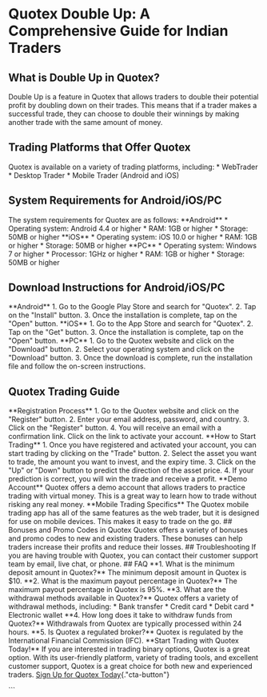 # Quotex Double Up: A Comprehensive Guide for Indian Traders

## What is Double Up in Quotex?

Double Up is a feature in Quotex that allows traders to double their
potential profit by doubling down on their trades. This means that if a
trader makes a successful trade, they can choose to double their
winnings by making another trade with the same amount of money.

## Trading Platforms that Offer Quotex

Quotex is available on a variety of trading platforms, including: \*
WebTrader \* Desktop Trader \* Mobile Trader (Android and iOS)

## System Requirements for Android/iOS/PC

The system requirements for Quotex are as follows: \*\*Android\*\* \*
Operating system: Android 4.4 or higher \* RAM: 1GB or higher \*
Storage: 50MB or higher \*\*iOS\*\* \* Operating system: iOS 10.0 or
higher \* RAM: 1GB or higher \* Storage: 50MB or higher \*\*PC\*\* \*
Operating system: Windows 7 or higher \* Processor: 1GHz or higher \*
RAM: 1GB or higher \* Storage: 50MB or higher

## Download Instructions for Android/iOS/PC

\*\*Android\*\* 1. Go to the Google Play Store and search for
"Quotex". 2. Tap on the "Install" button. 3. Once the
installation is complete, tap on the "Open" button. \*\*iOS\*\* 1.
Go to the App Store and search for "Quotex". 2. Tap on the
"Get" button. 3. Once the installation is complete, tap on the
"Open" button. \*\*PC\*\* 1. Go to the Quotex website and click on
the "Download" button. 2. Select your operating system and click
on the "Download" button. 3. Once the download is complete, run
the installation file and follow the on-screen instructions.

## Quotex Trading Guide

\*\*Registration Process\*\* 1. Go to the Quotex website and click on
the "Register" button. 2. Enter your email address, password, and
country. 3. Click on the "Register" button. 4. You will receive an
email with a confirmation link. Click on the link to activate your
account. \*\*How to Start Trading\*\* 1. Once you have registered and
activated your account, you can start trading by clicking on the
"Trade" button. 2. Select the asset you want to trade, the amount
you want to invest, and the expiry time. 3. Click on the "Up" or
"Down" button to predict the direction of the asset price. 4. If
your prediction is correct, you will win the trade and receive a profit.
\*\*Demo Account\*\* Quotex offers a demo account that allows traders to
practice trading with virtual money. This is a great way to learn how to
trade without risking any real money. \*\*Mobile Trading Specifics\*\*
The Quotex mobile trading app has all of the same features as the web
trader, but it is designed for use on mobile devices. This makes it easy
to trade on the go. \## Bonuses and Promo Codes in Quotex Quotex offers
a variety of bonuses and promo codes to new and existing traders. These
bonuses can help traders increase their profits and reduce their losses.
\## Troubleshooting If you are having trouble with Quotex, you can
contact their customer support team by email, live chat, or phone. \##
FAQ \*\*1. What is the minimum deposit amount in Quotex?\*\* The minimum
deposit amount in Quotex is \$10. \*\*2. What is the maximum payout
percentage in Quotex?\*\* The maximum payout percentage in Quotex is
95%. \*\*3. What are the withdrawal methods available in Quotex?\*\*
Quotex offers a variety of withdrawal methods, including: \* Bank
transfer \* Credit card \* Debit card \* Electronic wallet \*\*4. How
long does it take to withdraw funds from Quotex?\*\* Withdrawals from
Quotex are typically processed within 24 hours. \*\*5. Is Quotex a
regulated broker?\*\* Quotex is regulated by the International Financial
Commission (IFC). \*\*Start Trading with Quotex Today!\*\* If you are
interested in trading binary options, Quotex is a great option. With its
user-friendly platform, variety of trading tools, and excellent customer
support, Quotex is a great choice for both new and experienced traders.
[Sign Up for Quotex
Today](\%22https://traff.sbs/brokerqxsignup\%22){."cta-button"}

\`\`\`


